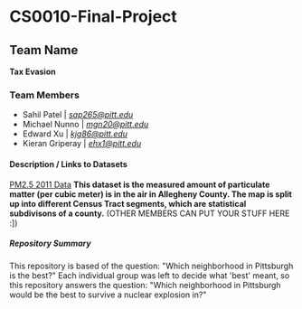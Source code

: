 # CS0010-Final-Project
## Team Name
**Tax Evasion**
### Team Members
- Sahil Patel | *sap265@pitt.edu*
- Michael Nunno | *mgn20@pitt.edu*
- Edward Xu | *kjg86@pitt.edu*
- Kieran Griperay | *ehx1@pitt.edu*
#### Description / Links to Datasets
[PM2.5 2011 Data](https://data.wprdc.org/dataset/particulate-matter-2-5/resource/d281efe0-62d9-4c2b-b41f-bb99fcbec705?inner_span=True)
**This dataset is the measured amount of particulate matter (per cubic meter) is in the air in Allegheny County. The map is split up into different Census Tract segments, which are statistical subdivisons of a county.**
(OTHER MEMBERS CAN PUT YOUR STUFF HERE :])

##### Repository Summary
This repository is based of the question: "Which neighborhood in Pittsburgh is the best?" Each individual group was left to decide what 'best' meant, so this repository answers the question: "Which neighborhood in Pittsburgh would be the best to survive a nuclear explosion in?" 
